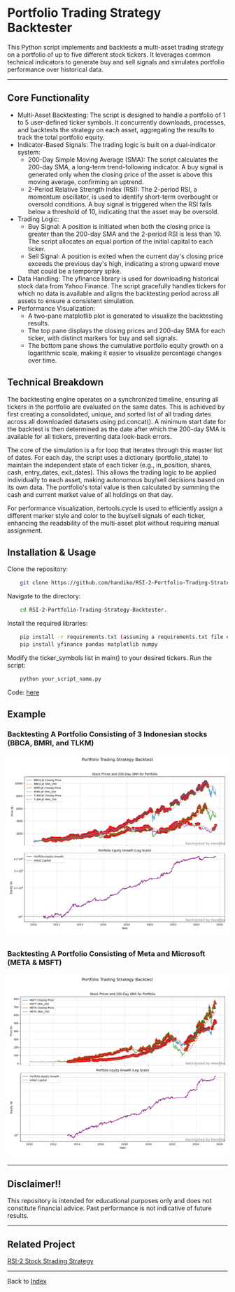 # Portfolio Trading Strategy Backtester
This Python script implements and backtests a multi-asset trading strategy on a portfolio of up to five different stock tickers. It leverages common technical indicators to generate buy and sell signals and simulates portfolio performance over historical data.

---

## Core Functionality
* Multi-Asset Backtesting: The script is designed to handle a portfolio of 1 to 5 user-defined ticker symbols. It concurrently downloads, processes, and backtests the strategy on each asset, aggregating the results to track the total portfolio equity.
* Indicator-Based Signals: The trading logic is built on a dual-indicator system:
  * 200-Day Simple Moving Average (SMA): The script calculates the 200-day SMA, a long-term trend-following indicator. A buy signal is generated only when the closing price of the asset is above this moving average, confirming an uptrend.
  * 2-Period Relative Strength Index (RSI): The 2-period RSI, a momentum oscillator, is used to identify short-term overbought or oversold conditions. A buy signal is triggered when the RSI falls below a threshold of 10, indicating that the asset may be oversold.
* Trading Logic:
  * Buy Signal: A position is initiated when both the closing price is greater than the 200-day SMA and the 2-period RSI is less than 10. The script allocates an equal portion of the initial capital to each ticker.
  * Sell Signal: A position is exited when the current day's closing price exceeds the previous day's high, indicating a strong upward move that could be a temporary spike.
* Data Handling: The yfinance library is used for downloading historical stock data from Yahoo Finance. The script gracefully handles tickers for which no data is available and aligns the backtesting period across all assets to ensure a consistent simulation.
* Performance Visualization:
  * A two-pane matplotlib plot is generated to visualize the backtesting results.
  * The top pane displays the closing prices and 200-day SMA for each ticker, with distinct markers for buy and sell signals.
  * The bottom pane shows the cumulative portfolio equity growth on a logarithmic scale, making it easier to visualize percentage changes over time.

## Technical Breakdown
The backtesting engine operates on a synchronized timeline, ensuring all tickers in the portfolio are evaluated on the same dates. This is achieved by first creating a consolidated, unique, and sorted list of all trading dates across all downloaded datasets using pd.concat(). A minimum start date for the backtest is then determined as the date after which the 200-day SMA is available for all tickers, preventing data look-back errors.

The core of the simulation is a for loop that iterates through this master list of dates. For each day, the script uses a dictionary (portfolio_state) to maintain the independent state of each ticker (e.g., in_position, shares, cash, entry_dates, exit_dates). This allows the trading logic to be applied individually to each asset, making autonomous buy/sell decisions based on its own data. The portfolio's total value is then calculated by summing the cash and current market value of all holdings on that day.

For performance visualization, itertools.cycle is used to efficiently assign a different marker style and color to the buy/sell signals of each ticker, enhancing the readability of the multi-asset plot without requiring manual assignment.

## Installation & Usage
Clone the repository:
```bash
    git clone https://github.com/handiko/RSI-2-Portfolio-Trading-Strategy-Backtester.git
```

Navigate to the directory:
```bash
    cd RSI-2-Portfolio-Trading-Strategy-Backtester.
```

Install the required libraries:
```bash
    pip install -r requirements.txt (assuming a requirements.txt file exists) or manually:
    pip install yfinance pandas matplotlib numpy
```

Modify the ticker_symbols list in main() to your desired tickers.
Run the script:
```bash
    python your_script_name.py
```

Code: [here](https://github.com/handiko/RSI-2-Portfolio-Trading-Strategy-Backtester/blob/main/JupyterNotebook/Portfolio%20Mode%20-%202-RSI%20Trading%20Strategy.ipynb)

## Example
### Backtesting A Portfolio Consisting of 3 Indonesian stocks (BBCA, BMRI, and TLKM)
![](./portfolio_trading_strategy_plot_3_tickers.png)



### Backtesting A Portfolio Consisting of Meta and Microsoft (META & MSFT)
![](./portfolio_trading_strategy_plot_2_tickers.png)

---

## Disclaimer!!
This repository is intended for educational purposes only and does not constitute financial advice. Past performance is not indicative of future results.

---

## Related Project
[RSI-2 Stock Strading Strategy](https://github.com/handiko/RSI-2-Stock-Trading-Strategy/blob/main/README.md)

---

Back to [Index](https://github.com/handiko/handiko/blob/master/README.md)
